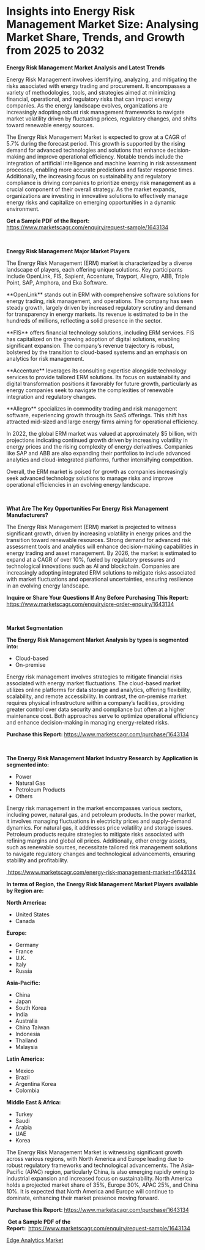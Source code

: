 <p><h1>Insights into Energy Risk Management Market Size: Analysing Market Share, Trends, and Growth from 2025 to 2032</h1></p><p><strong>Energy Risk Management Market Analysis and Latest Trends</strong></p>
<p><p>Energy Risk Management involves identifying, analyzing, and mitigating the risks associated with energy trading and procurement. It encompasses a variety of methodologies, tools, and strategies aimed at minimizing financial, operational, and regulatory risks that can impact energy companies. As the energy landscape evolves, organizations are increasingly adopting robust risk management frameworks to navigate market volatility driven by fluctuating prices, regulatory changes, and shifts toward renewable energy sources.</p><p>The Energy Risk Management Market is expected to grow at a CAGR of 5.7% during the forecast period. This growth is supported by the rising demand for advanced technologies and solutions that enhance decision-making and improve operational efficiency. Notable trends include the integration of artificial intelligence and machine learning in risk assessment processes, enabling more accurate predictions and faster response times. Additionally, the increasing focus on sustainability and regulatory compliance is driving companies to prioritize energy risk management as a crucial component of their overall strategy. As the market expands, organizations are investing in innovative solutions to effectively manage energy risks and capitalize on emerging opportunities in a dynamic environment.</p></p>
<p><strong>Get a Sample PDF of the Report:&nbsp;</strong> <a href="https://www.marketscagr.com/enquiry/request-sample/1643134?utm_campaign=2809&utm_medium=2&utm_source=Github&utm_content=ia&utm_term=10032025&utm_id=energy-risk-management">https://www.marketscagr.com/enquiry/request-sample/1643134</a></p>
<p>&nbsp;</p>
<p><strong>Energy Risk Management Major Market Players</strong></p>
<p><p>The Energy Risk Management (ERM) market is characterized by a diverse landscape of players, each offering unique solutions. Key participants include OpenLink, FIS, Sapient, Accenture, Trayport, Allegro, ABB, Triple Point, SAP, Amphora, and Eka Software.</p><p>**OpenLink** stands out in ERM with comprehensive software solutions for energy trading, risk management, and operations. The company has seen steady growth, largely driven by increased regulatory scrutiny and demand for transparency in energy markets. Its revenue is estimated to be in the hundreds of millions, reflecting a solid presence in the sector.</p><p>**FIS** offers financial technology solutions, including ERM services. FIS has capitalized on the growing adoption of digital solutions, enabling significant expansion. The company’s revenue trajectory is robust, bolstered by the transition to cloud-based systems and an emphasis on analytics for risk management.</p><p>**Accenture** leverages its consulting expertise alongside technology services to provide tailored ERM solutions. Its focus on sustainability and digital transformation positions it favorably for future growth, particularly as energy companies seek to navigate the complexities of renewable integration and regulatory changes.</p><p>**Allegro** specializes in commodity trading and risk management software, experiencing growth through its SaaS offerings. This shift has attracted mid-sized and large energy firms aiming for operational efficiency.</p><p>In 2022, the global ERM market was valued at approximately $5 billion, with projections indicating continued growth driven by increasing volatility in energy prices and the rising complexity of energy derivatives. Companies like SAP and ABB are also expanding their portfolios to include advanced analytics and cloud-integrated platforms, further intensifying competition.</p><p>Overall, the ERM market is poised for growth as companies increasingly seek advanced technology solutions to manage risks and improve operational efficiencies in an evolving energy landscape.</p></p>
<p>&nbsp;</p>
<p><strong>What Are The Key Opportunities For Energy Risk Management Manufacturers?</strong></p>
<p><p>The Energy Risk Management (ERM) market is projected to witness significant growth, driven by increasing volatility in energy prices and the transition toward renewable resources. Strong demand for advanced risk assessment tools and analytics will enhance decision-making capabilities in energy trading and asset management. By 2026, the market is estimated to expand at a CAGR of over 10%, fueled by regulatory pressures and technological innovations such as AI and blockchain. Companies are increasingly adopting integrated ERM solutions to mitigate risks associated with market fluctuations and operational uncertainties, ensuring resilience in an evolving energy landscape.</p></p>
<p><strong>Inquire or Share Your Questions If Any Before Purchasing This Report:</strong> <a href="https://www.marketscagr.com/enquiry/pre-order-enquiry/1643134?utm_campaign=2809&utm_medium=2&utm_source=Github&utm_content=ia&utm_term=10032025&utm_id=energy-risk-management">https://www.marketscagr.com/enquiry/pre-order-enquiry/1643134</a></p>
<p>&nbsp;</p>
<p><strong>Market Segmentation</strong></p>
<p><strong>The Energy Risk Management Market Analysis by types is segmented into:</strong></p>
<p><ul><li>Cloud-based</li><li>On-premise</li></ul></p>
<p><p>Energy risk management involves strategies to mitigate financial risks associated with energy market fluctuations. The cloud-based market utilizes online platforms for data storage and analytics, offering flexibility, scalability, and remote accessibility. In contrast, the on-premise market requires physical infrastructure within a company’s facilities, providing greater control over data security and compliance but often at a higher maintenance cost. Both approaches serve to optimize operational efficiency and enhance decision-making in managing energy-related risks.</p></p>
<p><strong>Purchase this Report:&nbsp;</strong><a href="https://www.marketscagr.com/purchase/1643134?utm_campaign=2809&utm_medium=2&utm_source=Github&utm_content=ia&utm_term=10032025&utm_id=energy-risk-management">https://www.marketscagr.com/purchase/1643134</a></p>
<p>&nbsp;</p>
<p><strong>The Energy Risk Management Market Industry Research by Application is segmented into:</strong></p>
<p><ul><li>Power</li><li>Natural Gas</li><li>Petroleum Products</li><li>Others</li></ul></p>
<p><p>Energy risk management in the market encompasses various sectors, including power, natural gas, and petroleum products. In the power market, it involves managing fluctuations in electricity prices and supply-demand dynamics. For natural gas, it addresses price volatility and storage issues. Petroleum products require strategies to mitigate risks associated with refining margins and global oil prices. Additionally, other energy assets, such as renewable sources, necessitate tailored risk management solutions to navigate regulatory changes and technological advancements, ensuring stability and profitability.</p></p>
<p><a href="https://www.marketscagr.com/energy-risk-management-market-r1643134?utm_campaign=2809&utm_medium=2&utm_source=Github&utm_content=ia&utm_term=10032025&utm_id=energy-risk-management">&nbsp;https://www.marketscagr.com/energy-risk-management-market-r1643134</a></p>
<p><strong>In terms of Region, the Energy Risk Management Market Players available by Region are:</strong></p>
<p>
    <p> <strong> North America: </strong>
        <ul>
            <li>United States</li>
            <li>Canada</li>
        </ul>
        </p> 
    <p> <strong> Europe: </strong>
        <ul>
            <li>Germany</li>
            <li>France</li>
            <li>U.K.</li>
            <li>Italy</li>
            <li>Russia</li>
        </ul>
        </p> 
    <p> <strong> Asia-Pacific: </strong>
        <ul>
            <li>China</li>
            <li>Japan</li>
            <li>South Korea</li>
            <li>India</li>
            <li>Australia</li>
            <li>China Taiwan</li>
            <li>Indonesia</li>
            <li>Thailand</li>
            <li>Malaysia</li>
        </ul>
        </p> 
    <p> <strong> Latin America: </strong>
        <ul>
            <li>Mexico</li>
            <li>Brazil</li>
            <li>Argentina Korea</li>
            <li>Colombia</li>
        </ul>
        </p> 
    <p> <strong> Middle East & Africa: </strong>
        <ul>
            <li>Turkey</li>
            <li>Saudi</li>
            <li>Arabia</li>
            <li>UAE</li>
            <li>Korea</li>
        </ul>
    </p>
    </p>
<p><p>The Energy Risk Management Market is witnessing significant growth across various regions, with North America and Europe leading due to robust regulatory frameworks and technological advancements. The Asia-Pacific (APAC) region, particularly China, is also emerging rapidly owing to industrial expansion and increased focus on sustainability. North America holds a projected market share of 35%, Europe 30%, APAC 25%, and China 10%. It is expected that North America and Europe will continue to dominate, enhancing their market presence moving forward.</p></p>
<p><strong>Purchase this Report: </strong><a href="https://www.marketscagr.com/purchase/1643134?utm_campaign=2809&utm_medium=2&utm_source=Github&utm_content=ia&utm_term=10032025&utm_id=energy-risk-management">https://www.marketscagr.com/purchase/1643134</a></p>
<p>&nbsp;<strong>Get a Sample PDF of the Report:&nbsp;&nbsp;</strong><a href="https://www.marketscagr.com/enquiry/request-sample/1643134?utm_campaign=2809&utm_medium=2&utm_source=Github&utm_content=ia&utm_term=10032025&utm_id=energy-risk-management">https://www.marketscagr.com/enquiry/request-sample/1643134</a></p>
<p><strong></strong></p>
<p><p><a href="https://github.com/djembashote/Market-Research-Report-List-1/blob/main/edge-analytics-market.md?utm_campaign=2809&utm_medium=2&utm_source=Github&utm_content=ia&utm_term=10032025&utm_id=energy-risk-management">Edge Analytics Market</a></p></p>